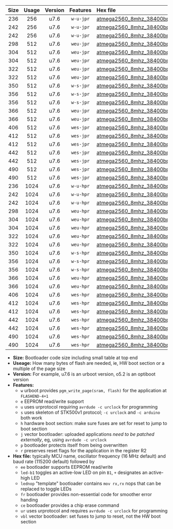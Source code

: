 |Size|Usage|Version|Features|Hex file|
|:-:|:-:|:-:|:-:|:--|
|236|256|u7.6|`w-u-jpr`|[atmega2560_8mhz_38400bps_ur_vbl.hex](https://raw.githubusercontent.com/stefanrueger/urboot/main//atmega2560_8mhz_38400bps_ur_vbl.hex)|
|242|256|u7.6|`w-u-jpr`|[atmega2560_8mhz_38400bps_led+b7_ur_vbl.hex](https://raw.githubusercontent.com/stefanrueger/urboot/main//atmega2560_8mhz_38400bps_led+b7_ur_vbl.hex)|
|242|256|u7.6|`w-u-jpr`|[atmega2560_8mhz_38400bps_lednop_ur_vbl.hex](https://raw.githubusercontent.com/stefanrueger/urboot/main//atmega2560_8mhz_38400bps_lednop_ur_vbl.hex)|
|298|512|u7.6|`weu-jpr`|[atmega2560_8mhz_38400bps_ee_ur_vbl.hex](https://raw.githubusercontent.com/stefanrueger/urboot/main//atmega2560_8mhz_38400bps_ee_ur_vbl.hex)|
|304|512|u7.6|`weu-jpr`|[atmega2560_8mhz_38400bps_ee_led+b7_ur_vbl.hex](https://raw.githubusercontent.com/stefanrueger/urboot/main//atmega2560_8mhz_38400bps_ee_led+b7_ur_vbl.hex)|
|304|512|u7.6|`weu-jpr`|[atmega2560_8mhz_38400bps_ee_lednop_ur_vbl.hex](https://raw.githubusercontent.com/stefanrueger/urboot/main//atmega2560_8mhz_38400bps_ee_lednop_ur_vbl.hex)|
|322|512|u7.6|`weu-jpr`|[atmega2560_8mhz_38400bps_ee_led+b7_fr_ur_vbl.hex](https://raw.githubusercontent.com/stefanrueger/urboot/main//atmega2560_8mhz_38400bps_ee_led+b7_fr_ur_vbl.hex)|
|322|512|u7.6|`weu-jpr`|[atmega2560_8mhz_38400bps_ee_lednop_fr_ur_vbl.hex](https://raw.githubusercontent.com/stefanrueger/urboot/main//atmega2560_8mhz_38400bps_ee_lednop_fr_ur_vbl.hex)|
|350|512|u7.6|`w-s-jpr`|[atmega2560_8mhz_38400bps_vbl.hex](https://raw.githubusercontent.com/stefanrueger/urboot/main//atmega2560_8mhz_38400bps_vbl.hex)|
|356|512|u7.6|`w-s-jpr`|[atmega2560_8mhz_38400bps_led+b7_vbl.hex](https://raw.githubusercontent.com/stefanrueger/urboot/main//atmega2560_8mhz_38400bps_led+b7_vbl.hex)|
|356|512|u7.6|`w-s-jpr`|[atmega2560_8mhz_38400bps_lednop_vbl.hex](https://raw.githubusercontent.com/stefanrueger/urboot/main//atmega2560_8mhz_38400bps_lednop_vbl.hex)|
|366|512|u7.6|`weu-jpr`|[atmega2560_8mhz_38400bps_ee_led+b7_fr_ce_ur_vbl.hex](https://raw.githubusercontent.com/stefanrueger/urboot/main//atmega2560_8mhz_38400bps_ee_led+b7_fr_ce_ur_vbl.hex)|
|366|512|u7.6|`weu-jpr`|[atmega2560_8mhz_38400bps_ee_lednop_fr_ce_ur_vbl.hex](https://raw.githubusercontent.com/stefanrueger/urboot/main//atmega2560_8mhz_38400bps_ee_lednop_fr_ce_ur_vbl.hex)|
|406|512|u7.6|`wes-jpr`|[atmega2560_8mhz_38400bps_ee_vbl.hex](https://raw.githubusercontent.com/stefanrueger/urboot/main//atmega2560_8mhz_38400bps_ee_vbl.hex)|
|412|512|u7.6|`wes-jpr`|[atmega2560_8mhz_38400bps_ee_led+b7_vbl.hex](https://raw.githubusercontent.com/stefanrueger/urboot/main//atmega2560_8mhz_38400bps_ee_led+b7_vbl.hex)|
|412|512|u7.6|`wes-jpr`|[atmega2560_8mhz_38400bps_ee_lednop_vbl.hex](https://raw.githubusercontent.com/stefanrueger/urboot/main//atmega2560_8mhz_38400bps_ee_lednop_vbl.hex)|
|442|512|u7.6|`wes-jpr`|[atmega2560_8mhz_38400bps_ee_led+b7_fr_vbl.hex](https://raw.githubusercontent.com/stefanrueger/urboot/main//atmega2560_8mhz_38400bps_ee_led+b7_fr_vbl.hex)|
|442|512|u7.6|`wes-jpr`|[atmega2560_8mhz_38400bps_ee_lednop_fr_vbl.hex](https://raw.githubusercontent.com/stefanrueger/urboot/main//atmega2560_8mhz_38400bps_ee_lednop_fr_vbl.hex)|
|490|512|u7.6|`wes-jpr`|[atmega2560_8mhz_38400bps_ee_led+b7_fr_ce_vbl.hex](https://raw.githubusercontent.com/stefanrueger/urboot/main//atmega2560_8mhz_38400bps_ee_led+b7_fr_ce_vbl.hex)|
|490|512|u7.6|`wes-jpr`|[atmega2560_8mhz_38400bps_ee_lednop_fr_ce_vbl.hex](https://raw.githubusercontent.com/stefanrueger/urboot/main//atmega2560_8mhz_38400bps_ee_lednop_fr_ce_vbl.hex)|
|236|1024|u7.6|`w-u-hpr`|[atmega2560_8mhz_38400bps_ur.hex](https://raw.githubusercontent.com/stefanrueger/urboot/main//atmega2560_8mhz_38400bps_ur.hex)|
|242|1024|u7.6|`w-u-hpr`|[atmega2560_8mhz_38400bps_led+b7_ur.hex](https://raw.githubusercontent.com/stefanrueger/urboot/main//atmega2560_8mhz_38400bps_led+b7_ur.hex)|
|242|1024|u7.6|`w-u-hpr`|[atmega2560_8mhz_38400bps_lednop_ur.hex](https://raw.githubusercontent.com/stefanrueger/urboot/main//atmega2560_8mhz_38400bps_lednop_ur.hex)|
|298|1024|u7.6|`weu-hpr`|[atmega2560_8mhz_38400bps_ee_ur.hex](https://raw.githubusercontent.com/stefanrueger/urboot/main//atmega2560_8mhz_38400bps_ee_ur.hex)|
|304|1024|u7.6|`weu-hpr`|[atmega2560_8mhz_38400bps_ee_led+b7_ur.hex](https://raw.githubusercontent.com/stefanrueger/urboot/main//atmega2560_8mhz_38400bps_ee_led+b7_ur.hex)|
|304|1024|u7.6|`weu-hpr`|[atmega2560_8mhz_38400bps_ee_lednop_ur.hex](https://raw.githubusercontent.com/stefanrueger/urboot/main//atmega2560_8mhz_38400bps_ee_lednop_ur.hex)|
|322|1024|u7.6|`weu-hpr`|[atmega2560_8mhz_38400bps_ee_led+b7_fr_ur.hex](https://raw.githubusercontent.com/stefanrueger/urboot/main//atmega2560_8mhz_38400bps_ee_led+b7_fr_ur.hex)|
|322|1024|u7.6|`weu-hpr`|[atmega2560_8mhz_38400bps_ee_lednop_fr_ur.hex](https://raw.githubusercontent.com/stefanrueger/urboot/main//atmega2560_8mhz_38400bps_ee_lednop_fr_ur.hex)|
|350|1024|u7.6|`w-s-hpr`|[atmega2560_8mhz_38400bps.hex](https://raw.githubusercontent.com/stefanrueger/urboot/main//atmega2560_8mhz_38400bps.hex)|
|356|1024|u7.6|`w-s-hpr`|[atmega2560_8mhz_38400bps_led+b7.hex](https://raw.githubusercontent.com/stefanrueger/urboot/main//atmega2560_8mhz_38400bps_led+b7.hex)|
|356|1024|u7.6|`w-s-hpr`|[atmega2560_8mhz_38400bps_lednop.hex](https://raw.githubusercontent.com/stefanrueger/urboot/main//atmega2560_8mhz_38400bps_lednop.hex)|
|366|1024|u7.6|`weu-hpr`|[atmega2560_8mhz_38400bps_ee_led+b7_fr_ce_ur.hex](https://raw.githubusercontent.com/stefanrueger/urboot/main//atmega2560_8mhz_38400bps_ee_led+b7_fr_ce_ur.hex)|
|366|1024|u7.6|`weu-hpr`|[atmega2560_8mhz_38400bps_ee_lednop_fr_ce_ur.hex](https://raw.githubusercontent.com/stefanrueger/urboot/main//atmega2560_8mhz_38400bps_ee_lednop_fr_ce_ur.hex)|
|406|1024|u7.6|`wes-hpr`|[atmega2560_8mhz_38400bps_ee.hex](https://raw.githubusercontent.com/stefanrueger/urboot/main//atmega2560_8mhz_38400bps_ee.hex)|
|412|1024|u7.6|`wes-hpr`|[atmega2560_8mhz_38400bps_ee_led+b7.hex](https://raw.githubusercontent.com/stefanrueger/urboot/main//atmega2560_8mhz_38400bps_ee_led+b7.hex)|
|412|1024|u7.6|`wes-hpr`|[atmega2560_8mhz_38400bps_ee_lednop.hex](https://raw.githubusercontent.com/stefanrueger/urboot/main//atmega2560_8mhz_38400bps_ee_lednop.hex)|
|442|1024|u7.6|`wes-hpr`|[atmega2560_8mhz_38400bps_ee_led+b7_fr.hex](https://raw.githubusercontent.com/stefanrueger/urboot/main//atmega2560_8mhz_38400bps_ee_led+b7_fr.hex)|
|442|1024|u7.6|`wes-hpr`|[atmega2560_8mhz_38400bps_ee_lednop_fr.hex](https://raw.githubusercontent.com/stefanrueger/urboot/main//atmega2560_8mhz_38400bps_ee_lednop_fr.hex)|
|490|1024|u7.6|`wes-hpr`|[atmega2560_8mhz_38400bps_ee_led+b7_fr_ce.hex](https://raw.githubusercontent.com/stefanrueger/urboot/main//atmega2560_8mhz_38400bps_ee_led+b7_fr_ce.hex)|
|490|1024|u7.6|`wes-hpr`|[atmega2560_8mhz_38400bps_ee_lednop_fr_ce.hex](https://raw.githubusercontent.com/stefanrueger/urboot/main//atmega2560_8mhz_38400bps_ee_lednop_fr_ce.hex)|

- **Size:** Bootloader code size including small table at top end
- **Useage:** How many bytes of flash are needed, ie, HW boot section or a multiple of the page size
- **Version:** For example, u7.6 is an urboot version, o5.2 is an optiboot version
- **Features:**
  + `w` urboot provides `pgm_write_page(sram, flash)` for the application at `FLASHEND-4+1`
  + `e` EEPROM read/write support
  + `u` uses urprotocol requiring `avrdude -c urclock` for programming
  + `s` uses skeleton of STK500v1 protocol; `-c urclock` and `-c arduino` both work
  + `h` hardware boot section: make sure fuses are set for reset to jump to boot section
  + `j` vector bootloader: uploaded applications *need to be patched externally*, eg, using `avrdude -c urclock`
  + `p` bootloader protects itself from being overwritten
  + `r` preserves reset flags for the application in the register R2
- **Hex file:** typically MCU name, oscillator frequency (16 MHz default) and baud rate (115200 default) followed by
  + `ee` bootloader supports EEPROM read/write
  + `led-b1` toggles an active-low LED on pin `B1`, `+` designates an active-high LED
  + `lednop` "template" bootloader contains `mov rx,rx` nops that can be replaced to toggle LEDs
  + `fr` bootloader provides non-essential code for smoother error handing
  + `ce` bootloader provides a chip erase command
  + `ur` uses urprotocol and requires `avrdude -c urclock` for programming
  + `vbl` vector bootloader: set fuses to jump to reset, not the HW boot section
